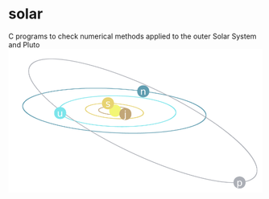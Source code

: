# solar
C programs to check numerical methods applied to the outer Solar System and Pluto
![simulacio](./img.png)
